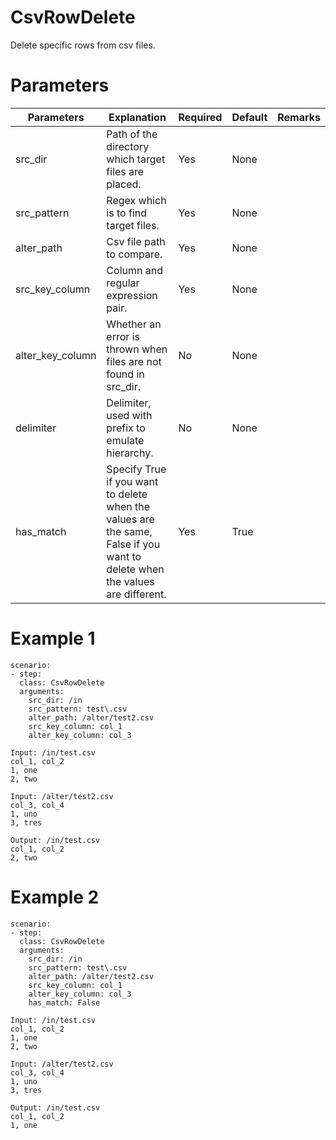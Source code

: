 # CsvRowDelete
Delete specific rows from csv files.

# Parameters
| Parameters       | Explanation                                                                                                                 | Required | Default | Remarks |
|------------------|-----------------------------------------------------------------------------------------------------------------------------|----------|---------|---------|
| src_dir          | Path of the directory which target files are placed.                                                                        | Yes      | None    |         |
| src_pattern      | Regex which is to find target files.                                                                                        | Yes      | None    |         |
| alter_path       | Csv file path to compare.                                                                                                   | Yes      | None    |         |
| src_key_column   | Column and regular expression pair.                                                                                         | Yes      | None    |         |
| alter_key_column | Whether an error is thrown when files are not found in src_dir.                                                             | No       | None    |         |
| delimiter        | Delimiter, used with prefix to emulate hierarchy.                                                                           | No       | None    |         |
| has_match        | Specify True if you want to delete when the values are the same, False if you want to delete when the values are different. | Yes      | True    |         |

# Example 1
```
scenario:
- step:
  class: CsvRowDelete
  arguments:
    src_dir: /in
    src_pattern: test\.csv
    alter_path: /alter/test2.csv
    src_key_column: col_1
    alter_key_column: col_3

Input: /in/test.csv
col_1, col_2
1, one
2, two

Input: /alter/test2.csv
col_3, col_4
1, uno
3, tres

Output: /in/test.csv
col_1, col_2
2, two
```

# Example 2
```
scenario:
- step:
  class: CsvRowDelete
  arguments:
    src_dir: /in
    src_pattern: test\.csv
    alter_path: /alter/test2.csv
    src_key_column: col_1
    alter_key_column: col_3
    has_match: False

Input: /in/test.csv
col_1, col_2
1, one
2, two

Input: /alter/test2.csv
col_3, col_4
1, uno
3, tres

Output: /in/test.csv
col_1, col_2
1, one
```